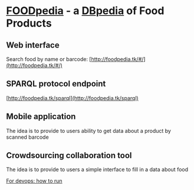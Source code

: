 # [FOODpedia](foodpedia.tk) - a [DBpedia](http://dbpedia.org/) of Food Products
## Web interface
Search food by name or barcode: [http://foodpedia.tk/#/](http://foodpedia.tk/#/)
## SPARQL protocol endpoint
[http://foodpedia.tk/sparql](http://foodpedia.tk/sparql)
## Mobile application
The idea is to provide to users ability to get data about a product by scanned barcode
## Crowdsourcing collaboration tool
The idea is to provide to users a simple interface to fill in a data about food


[For devops: how to run](deployment.md)
